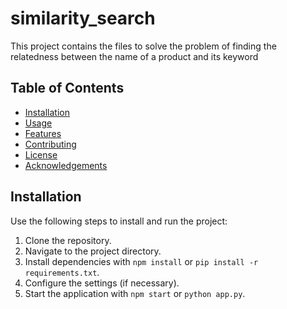 # similarity_search

This project contains the files to solve the problem of finding the relatedness between the name of a product and its keyword

## Table of Contents

- [Installation](#installation)
- [Usage](#usage)
- [Features](#features)
- [Contributing](#contributing)
- [License](#license)
- [Acknowledgements](#acknowledgements)


## Installation

Use the following steps to install and run the project:

1. Clone the repository.
2. Navigate to the project directory.
3. Install dependencies with `npm install` or `pip install -r requirements.txt`.
4. Configure the settings (if necessary).
5. Start the application with `npm start` or `python app.py`.

